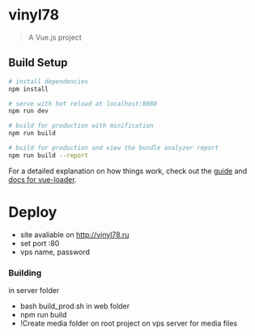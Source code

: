 # vinyl78

> A Vue.js project

## Build Setup

``` bash
# install dependencies
npm install

# serve with hot reload at localhost:8080
npm run dev

# build for production with minification
npm run build

# build for production and view the bundle analyzer report
npm run build --report
```

For a detailed explanation on how things work, check out the [guide](http://vuejs-templates.github.io/webpack/) and [docs for vue-loader](http://vuejs.github.io/vue-loader).

# Deploy
- site avaliable on http://vinyl78.ru
- set port :80
- vps name, password

### Building
in server folder
- bash build_prod.sh
in web folder
- npm run build
- !Create media folder on root project on vps server for media files
